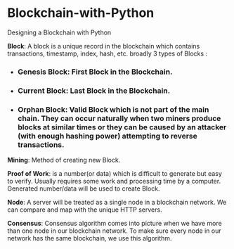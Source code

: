 # Blockchain-with-Python
Designing a Blockchain with Python


**Block**: A block is a unique record in the blockchain which contains transactions, timestamp, index, hash, etc. broadly 3 types of Blocks :

  - ### Genesis Block: First Block in the Blockchain.
  - ### Current Block: Last Block in the Blockchain.
  - ### Orphan Block: Valid Block which is not part of the main chain. They can occur naturally when two miners produce blocks at similar times or they can be caused by an attacker (with enough hashing power) attempting to reverse transactions.
  
**Mining**: Method of creating new Block.

**Proof of Work**:  is a number(or data) which is difficult to generate but easy to verify. Usually requires some work and processing time by a computer. Generated number/data will be used to create Block.

**Node**: A server will be treated as a single node in a blockchain network. We can compare and map with the unique HTTP servers.

**Consensus**: Consensus algorithm comes into picture when we have more than one node in our blockchain network. To make sure every node in our network has the same blockchain, we use this algorithm.
